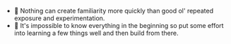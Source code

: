 - 📜 Nothing can create familiarity more quickly than good ol' repeated exposure and experimentation.
- 📜 It's impossible to know everything in the beginning so put some effort into learning a few things well and then build from there.

